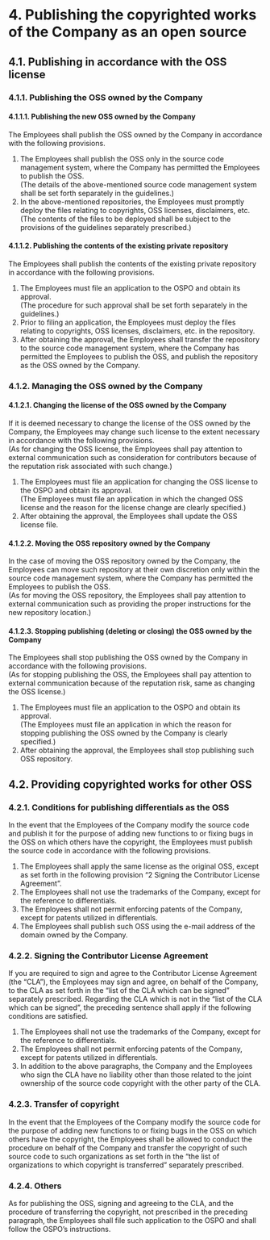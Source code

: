 # 4. Publishing the copyrighted works of the Company as an open source

## 4.1. Publishing in accordance with the OSS license

### 4.1.1. Publishing the OSS owned by the Company

#### 4.1.1.1. Publishing the new OSS owned by the Company
The Employees shall publish the OSS owned by the Company in accordance with the following provisions.

1. The Employees shall publish the OSS only in the source code management system, where the Company has permitted the Employees to publish the OSS.  
(The details of the above-mentioned source code management system shall be set forth separately in the guidelines.)
2. In the above-mentioned repositories, the Employees must promptly deploy the files relating to copyrights, OSS licenses, disclaimers, etc.  
(The contents of the files to be deployed shall be subject to the provisions of the guidelines separately prescribed.)

#### 4.1.1.2. Publishing the contents of the existing private repository
The Employees shall publish the contents of the existing private repository in accordance with the following provisions.

1. The Employees must file an application to the OSPO and obtain its approval.  
(The procedure for such approval shall be set forth separately in the guidelines.)
2. Prior to filing an application, the Employees must deploy the files relating to copyrights, OSS licenses, disclaimers, etc. in the repository.
3. After obtaining the approval, the Employees shall transfer the repository to the source code management system, where the Company has permitted the Employees to publish the OSS, and publish the repository as the OSS owned by the Company.

### 4.1.2. Managing the OSS owned by the Company

#### 4.1.2.1. Changing the license of the OSS owned by the Company
If it is deemed necessary to change the license of the OSS owned by the Company, the Employees may change such license to the extent necessary in accordance with the following provisions.  
(As for changing the OSS license, the Employees shall pay attention to external communication such as consideration for contributors because of the reputation risk associated with such change.)

1. The Employees must file an application for changing the OSS license to the OSPO and obtain its approval.  
(The Employees must file an application in which the changed OSS license and the reason for the license change are clearly specified.)
2. After obtaining the approval, the Employees shall update the OSS license file.

#### 4.1.2.2. Moving the OSS repository owned by the Company
In the case of moving the OSS repository owned by the Company, the Employees can move such repository at their own discretion only within the source code management system, where the Company has permitted the Employees to publish the OSS.  
(As for moving the OSS repository, the Employees shall pay attention to external communication such as providing the proper instructions for the new repository location.)

#### 4.1.2.3. Stopping publishing (deleting or closing) the OSS owned by the Company
The Employees shall stop publishing the OSS owned by the Company in accordance with the following provisions.  
(As for stopping publishing the OSS, the Employees shall pay attention to external communication because of the reputation risk, same as changing the OSS license.)

1. The Employees must file an application to the OSPO and obtain its approval.  
(The Employees must file an application in which the reason for stopping publishing the OSS owned by the Company is clearly specified.)
2. After obtaining the approval, the Employees shall stop publishing such OSS repository.

## 4.2. Providing copyrighted works for other OSS

### 4.2.1. Conditions for publishing differentials as the OSS
In the event that the Employees of the Company modify the source code and publish it for the purpose of adding new functions to or fixing bugs in the OSS on which others have the copyright, the Employees must publish the source code in accordance with the following provisions.

1. The Employees shall apply the same license as the original OSS, except as set forth in the following provision “2 Signing the Contributor License Agreement”.
2. The Employees shall not use the trademarks of the Company, except for the reference to differentials.
3. The Employees shall not permit enforcing patents of the Company, except for patents utilized in differentials.
4. The Employees shall publish such OSS using the e-mail address of the domain owned by the Company.

### 4.2.2. Signing the Contributor License Agreement
If you are required to sign and agree to the Contributor License Agreement (the “CLA”), the Employees may sign and agree, on behalf of the Company, to the CLA as set forth in the “list of the CLA which can be signed” separately prescribed. Regarding the CLA which is not in the “list of the CLA which can be signed”, the preceding sentence shall apply if the following conditions are satisfied.

1. The Employees shall not use the trademarks of the Company, except for the reference to differentials.
2. The Employees shall not permit enforcing patents of the Company, except for patents utilized in differentials.
3. In addition to the above paragraphs, the Company and the Employees who sign the CLA have no liability other than those related to the joint ownership of the source code copyright with the other party of the CLA.

### 4.2.3. Transfer of copyright
In the event that the Employees of the Company modify the source code for the purpose of adding new functions to or fixing bugs in the OSS on which others have the copyright, the Employees shall be allowed to conduct the procedure on behalf of the Company and transfer the copyright of such source code to such organizations as set forth in the “the list of organizations to which copyright is transferred” separately prescribed.

### 4.2.4. Others
As for publishing the OSS, signing and agreeing to the CLA, and the procedure of transferring the copyright, not prescribed in the preceding paragraph, the Employees shall file such application to the OSPO and shall follow the OSPO’s instructions.